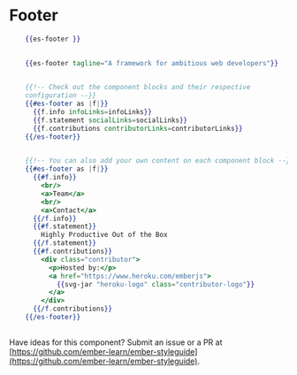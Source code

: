 # Footer

```handlebars
    {{es-footer }}
  
```

```handlebars
    {{es-footer tagline="A framework for ambitious web developers"}}
  
```

```handlebars
    {{!-- Check out the component blocks and their respective
    configuration --}}
    {{#es-footer as |f|}}
      {{f.info infoLinks=infoLinks}}
      {{f.statement socialLinks=socialLinks}}
      {{f.contributions contributorLinks=contributorLinks}}
    {{/es-footer}}
  
```

```handlebars
    {{!-- You can also add your own content on each component block --}}
    {{#es-footer as |f|}}
      {{#f.info}}
        <br/>
        <a>Team</a>
        <br/>
        <a>Contact</a>
      {{/f.info}}
      {{#f.statement}}
        Highly Productive Out of the Box
      {{/f.statement}}
      {{#f.contributions}}
        <div class="contributor">
          <p>Hosted by:</p>
          <a href="https://www.heroku.com/emberjs">
            {{svg-jar "heroku-logo" class="contributor-logo"}}
          </a>
        </div>
      {{/f.contributions}}
    {{/es-footer}}
  
```


<aside role="note">

Have ideas for this component? Submit an issue or a PR at [https://github.com/ember-learn/ember-styleguide](https://github.com/ember-learn/ember-styleguide).

</aside>

